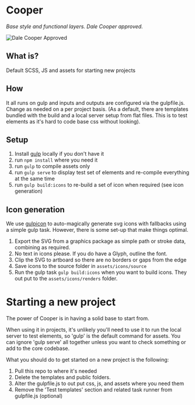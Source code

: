 # Cooper

*Base style and functional layers. Dale Cooper approved.*

![Dale Cooper Approved](https://i.imgur.com/ZDWFHnB.jpg "Dale Cooper Approved")

## What is?

Default SCSS, JS and assets for starting new projects

## How

It all runs on gulp and inputs and outputs are configured via the gulpfile.js. Change as needed on a per project basis.
(As a default, there are templates bundled with the build and a local server setup from flat files. This is to test elements as it's hard to code base css without looking).

## Setup

1. Install [gulp](https://gulpjs.com/) locally if you don't have it
2. run `npm install` where you need it
3. run `gulp` to compile assets only
4. run `gulp serve` to display test set of elements and re-compile everything at the same time
5. run `gulp build:icons` to re-build a set of icon when required (see icon generation)

## Icon generation

We use [gulpicon](https://github.com/filamentgroup/gulpicon) to auto-magically generate svg icons with fallbacks using a simple gulp task. However, there is some set-up that make things optimal.

1. Export the SVG from a graphics package as simple path or stroke data, combining as required.
2. No text in icons please. If you do have a Glyph, outline the font.
3. Clip the SVG to artboard so there are no borders or gaps from the edge
4. Save icons to the source folder in `assets/icons/source`
6. Run the gulp task `gulp build:icons` when you want to build icons. They out put to the `assets/icons/renders` folder.


# Starting a new project

The power of Cooper is in having a solid base to start from.

When using it in projects, it's unlikely you'll need to use it to run the local server to test elements, so 'gulp' is the default command for assets. You can ignore 'gulp serve' all together unless you want to check something or add to the core codebase.

What you should do to get started on a new project is the following:

1. Pull this repo to where it's needed
2. Delete the templates and public folders.
2. Alter the gulpfile.js to out put css, js, and assets where you need them
3. Remove the 'Test templates' section and related task runner from gulpfile.js (optional)
